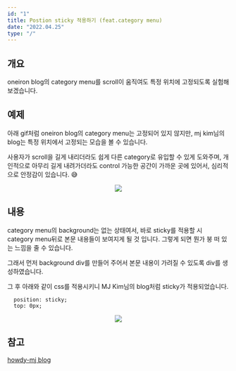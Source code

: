 ```yaml
---
id: "1"
title: Postion sticky 적용하기 (feat.category menu)
date: "2022.04.25"
type: "/"
---
```


## 개요
oneiron blog의 category menu를 scroll이 움직여도 특정 위치에 고정되도록 실험해 보겠습니다.

## 예제
아래 gif처럼 oneiron blog의 category menu는 고정되어 있지 않지만, mj kim님의 blog는 특정 위치에서 고정되는 모습을 볼 수 있습니다. 

사용자가 scroll을 길게 내리더라도 쉽게 다른 category로 유입할 수 있게 도와주며, 개인적으로 아무리 길게 내려가더라도 control 가능한 공간이 가까운 곳에 있어서, 심리적으로 안정감이 있습니다. 😅

<p align="center"><img src='https://github.com/one-iron/oneiron_blog_v2/blob/main/assets/experiment/experiment_1_01.png?raw=true'></p>


## 내용

category menu의 background는 없는 상태여서, 바로 sticky를 적용할 시 category menu뒤로 본문 내용들이 보여지게 될 것 입니다. 그렇게 되면 뭔가 붕 떠 있는 느낌을 줄 수 있습니다.

그래서 먼저 background div를 만들어 주어서 본문 내용이 가려질 수 있도록 div를 생성하였습니다.

그 후 아래와 같이 css를 적용시키니 MJ Kim님의 blog처럼 sticky가 적용되었습니다.

```
  position: sticky;
  top: 0px;
```

<p align="center"><img src='https://github.com/one-iron/oneiron_blog_v2/blob/main/assets/experiment/experiment_1_02.png?raw=true'></p>


## 참고

[howdy-mj blog](https://howdy-mj.netlify.app/)